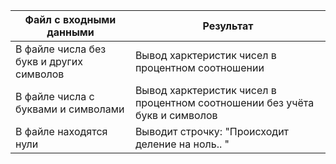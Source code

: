| Файл с входными данными  | Результат |
| ------------- | ------------- |
| В файле числа без букв и других символов | Вывод харктеристик чисел в процентном соотношении |
| В файле числа с буквами и символами | Вывод харктеристик чисел в процентном соотношении без учёта букв и символов  |
| В файле находятся нули | Выводит строчку: "Происходит деление на ноль.. " |
